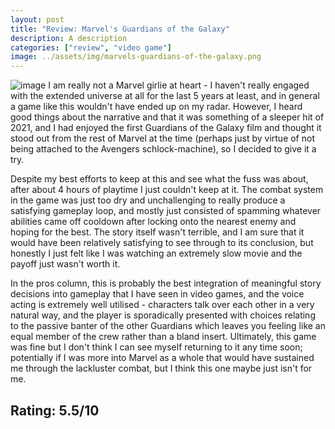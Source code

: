 ```yaml
---
layout: post
title: "Review: Marvel's Guardians of the Galaxy"
description: A description
categories: ["review", "video game"]
image: ../assets/img/marvels-guardians-of-the-galaxy.png
---
```

![image]({{page.image}})
I am really not a Marvel girlie at heart - I haven't really engaged with the extended universe at all for the last 5 years at least, and in general a game like this wouldn't have ended up on my radar. However, I heard good things about the narrative and that it was something of a sleeper hit of 2021, and I had enjoyed the first Guardians of the Galaxy film and thought it stood out from the rest of Marvel at the time (perhaps just by virtue of not being attached to the Avengers schlock-machine), so I decided to give it a try.

Despite my best efforts to keep at this and see what the fuss was about, after about 4 hours of playtime I just couldn't keep at it. The combat system in the game was just too dry and unchallenging to really produce a satisfying gameplay loop, and mostly just consisted of spamming whatever abilities came off cooldown after locking onto the nearest enemy and hoping for the best. The story itself wasn't terrible, and I am sure that it would have been relatively satisfying to see through to its conclusion, but honestly I just felt like I was watching an extremely slow movie and the payoff just wasn't worth it.

In the pros column, this is probably the best integration of meaningful story decisions into gameplay that I have seen in video games, and the voice acting is extremely well utilised - characters talk over each other in a very natural way, and the player is sporadically presented with choices relating to the passive banter of the other Guardians which leaves you feeling like an equal member of the crew rather than a bland insert. Ultimately, this game was fine but I don't think I can see myself returning to it any time soon; potentially if I was more into Marvel as a whole that would have sustained me through the lackluster combat, but I think this one maybe just isn't for me.

## Rating: 5.5/10
